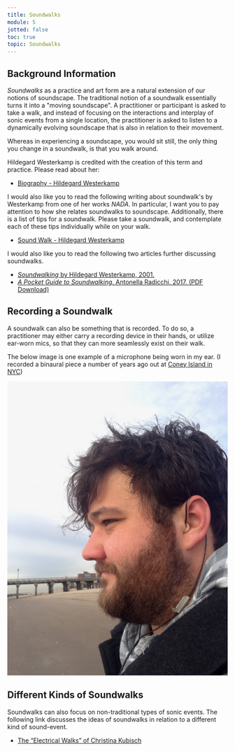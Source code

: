 ```yaml
---
title: Soundwalks
module: 5
jotted: false
toc: true
topic: Soundwalks
---
```


## Background Information

_Soundwalks_ as a practice and art form are a natural extension of our notions of soundscape. The traditional notion of a soundwalk essentially turns it into a "moving soundscape". A practitioner or participant is asked to take a walk, and instead of focusing on the interactions and interplay of sonic events from a single location, the practitioner is asked to listen to a dynamically evolving soundscape that is also in relation to their movement.

Whereas in experiencing a soundscape, you would sit still, the only thing you change in a soundwalk, is that you walk around.

Hildegard Westerkamp is credited with the creation of this term and practice. Please read about her:

- [Biography - Hildegard Westerkamp](https://www.hildegardwesterkamp.ca/bio/)

I would also like you to read the following writing about soundwalk's by Westerkamp from one of her works _NADA_. In particular, I want you to pay attention to how she relates soundwalks to soundscape. Additionally, there is a list of tips for a soundwalk. Please take a soundwalk, and contemplate each of these tips individually while on your walk.

- [Sound Walk - Hildegard Westerkamp](https://www.hildegardwesterkamp.ca/sound/installations/Nada/soundwalk/)

I would also like you to read the following two articles further discussing soundwalks.

- [_Soundwalking_ by Hildegard Westerkamp, 2001.](https://www.hildegardwesterkamp.ca/writings/writingsby/?post_id=13&title=soundwalking)
- [_A Pocket Guide to Soundwalking_. Antonella Radicchi, 2017. (PDF Download)](https://github.com/Montana-Media-Arts/intro-to-sonic-arts/raw/master/resources/Radicchi_2017_A-Pocket-Guide.pdf)

## Recording a Soundwalk

A soundwalk can also be something that is recorded. To do so, a practitioner may either carry a recording device in their hands, or utilize ear-worn mics, so that they can more seamlessly exist on their walk.

The below image is one example of a microphone being worn in my ear. (I recorded a binaural piece a number of years ago out at [Coney Island in NYC](https://michaelmusick.com/coney-island-is-here/))

![Example of an in-ear microphone](../imgs/in-ear-mic.jpeg "Example of an in-ear microphone")

## Different Kinds of Soundwalks

Soundwalks can also focus on non-traditional types of sonic events. The following link discusses the ideas of soundwalks in relation to a different kind of sound-event.

- [The “Electrical Walks” of Christina Kubisch](http://www.cabinetmagazine.org/issues/21/kubisch.php)
